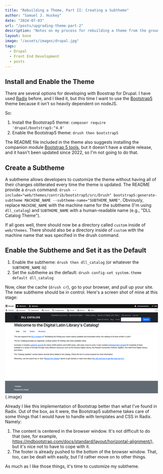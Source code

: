 ```yaml
---
title: "Rebuilding a Theme, Part II: Creating a Subtheme"
author: "Samuel J. Huskey"
date: "2024-07-03"
url: "/posts/upgrading-theme-part-2"
description: "Notes on my process for rebuilding a theme from the ground up after upgrading a Drupal site from 7 to 10"
layout: base
image: "/assets/images/drupal.jpg"
tags:
  - Drupal
  - Front End Development
  - posts
---
```


## Install and Enable the Theme

There are several options for developing with Boostrap for Drupal. I have used [Radix](https://www.drupal.org/project/radix) before, and I liked it, but this time I want to use the [Bootstrap5](https://www.drupal.org/project/bootstrap5) theme because it isn't so heavily dependent on nodeJS.

So:

1. Install the Bootstrap5 theme: `composer require 'drupal/bootstrap5:^4.0'`
1. Enable the Bootstrap5 theme: `drush then bootstrap5`

The README file included in the theme also suggests installing the companion module [Bootstrap 5 tools](https://www.drupal.org/project/twbstools), but it doesn't have a stable release, and it hasn't been updated since 2022, so I'm not going to do that.

## Create a Subtheme

A subtheme allows developers to customize the theme without having all of their changes obliterated every time the theme is updated. The README provide a `drush` command: `drush --include="web/themes/contrib/bootstrap5/src/Drush" bootstrap5:generate-subtheme MACHINE_NAME --subtheme-name="SUBTHEME_NAME"`. Obviously, replace `MACHINE_NAME` with the machine name for the subtheme (I'm using `dll_catalog`) and `SUBTHEME_NAME` with a human-readable name (e.g., "DLL Catalog Theme").

If all goes well, there should now be a directory called `custom` inside of `web/themes`. There should also be a directory inside of `custom` with the machine name that was specified in the drush command.

## Enable the Subtheme and Set it as the Default

1. Enable the subtheme: `drush then dll_catalog` (or whatever the `SUBTHEME_NAME` is)
1. Set the subtheme as the default: `drush config-set system.theme default dll_catalog`

Now, clear the cache (`drush cr`), go to your browser, and pull up your site. The new subtheme should be in control. Here's a screen shot of mine at this stage:

![Screenshot of my bare subtheme](/assets/images/front-end/new-subtheme.png "New Subtheme"){.image}

Already I like this implementation of Bootstrap better than what I've found in Radix. Out of the box, as it were, the Bootstrap5 subtheme takes care of some things that I would have to handle with templates and CSS in Radix. Namely:

1. The content is centered in the browser window. It's not difficult to do that (see, for example, <https://mdbootstrap.com/docs/standard/layout/horizontal-alignment/>), but it's nice not to have to cope with it.
1. The footer is already pushed to the bottom of the browser window. That, too, can be dealt with easily, but I'd rather move on to other things.

As much as I like those things, it's time to customize my subtheme.
